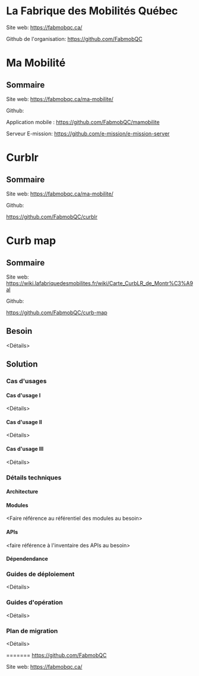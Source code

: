 # La Fabrique des Mobilités Québec


Site web: https://fabmobqc.ca/

Github de l'organisation: https://github.com/FabmobQC

# Ma Mobilité
## Sommaire

Site web: https://fabmobqc.ca/ma-mobilite/

Github: 

Application mobile : https://github.com/FabmobQC/mamobilite

Serveur E-mission: https://github.com/e-mission/e-mission-server

# Curblr
## Sommaire

Site web: https://fabmobqc.ca/ma-mobilite/

Github: 

 https://github.com/FabmobQC/curblr

# Curb map
## Sommaire

Site web: https://wiki.lafabriquedesmobilites.fr/wiki/Carte_CurbLR_de_Montr%C3%A9al

Github: 

https://github.com/FabmobQC/curb-map



## Besoin
<Détails>
## Solution
### Cas d'usages
#### Cas d'usage I
<Détails>
#### Cas d'usage II
<Détails>
#### Cas d'usage III
<Détails>
### Détails techniques
#### Architecture  
#### Modules
<Faire référence au référentiel des modules au besoin>
#### APIs
<faire référence à l'inventaire des APIs au besoin>
#### Dépendendance
### Guides de déploiement
<Détails>
### Guides d'opération
<Détails>
### Plan de migration
<Détails>

=======
https://github.com/FabmobQC

Site web: https://fabmobqc.ca/

